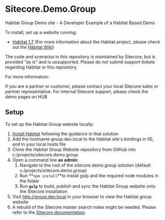 # Sitecore.Demo.Group
Habitat Group Demo site - A Developer Example of a Habitat Based Demo

To install, set up a website running:
* [Habitat 1.7](https://github.com/sitecore/habitat) (For more information about the Habitat project, please check out the [Habitat Wiki](https://github.com/sitecore/habitat/wiki))

The code and scenarios in this repository is maintained by Sitecore, but is provided "as is" and is unsupported. Please do not submit support tickets regarding Habitat or this repository.

For more information:

If you are a partner or customer, please contact your local Sitecore sales or partner representative.
For internal Sitecore support, please check the demo pages on HUB

## Setup
To set up the Habitat Group website locally:  

1. [Install Habitat](https://github.com/Sitecore/Habitat/wiki/01-Getting-Started) following the guidance in that solution
2. Add the hostname group.dev.local to the Habitat site's bindings in IIS, and in your local hosts file
3. Clone the Habitat Group Website repository from GitHub into c:/projects/sitecore.demo.group
4. Open a command line **as admin:**
    1. Navigate to the root of the sitecore.demo.group solution (default c:/projects/sitecore.demo.group)
    2. Run **`npm install`**to install gulp and the required node modules in the folder
    3. Run **`gulp`** to build, publish and sync the Habitat Group website onto the Sitecore installation
5. Visit http://group.dev.local in your browser to view the Habitat group website
6. A rebuild of the Sitecore master search index might be needed. Please refer to the [Sitecore documentation](https://doc.sitecore.net/sitecore_experience_platform/setting_up__maintaining/search_and_indexing/indexing/rebuild_search_indexes).
